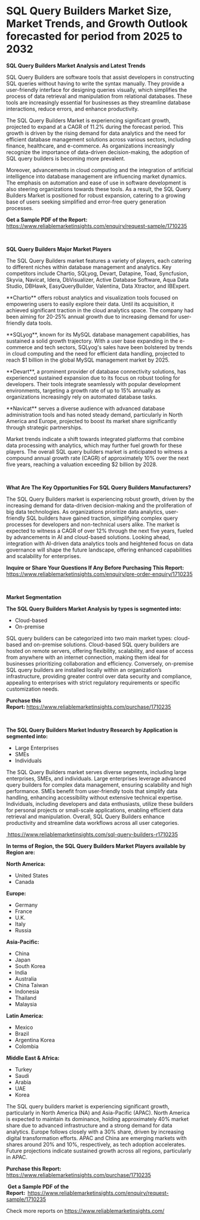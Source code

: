 <p><h1>SQL Query Builders Market Size, Market Trends, and Growth Outlook forecasted for period from 2025 to 2032</h1></p><p><strong>SQL Query Builders Market Analysis and Latest Trends</strong></p>
<p><p>SQL Query Builders are software tools that assist developers in constructing SQL queries without having to write the syntax manually. They provide a user-friendly interface for designing queries visually, which simplifies the process of data retrieval and manipulation from relational databases. These tools are increasingly essential for businesses as they streamline database interactions, reduce errors, and enhance productivity.</p><p>The SQL Query Builders Market is experiencing significant growth, projected to expand at a CAGR of 11.2% during the forecast period. This growth is driven by the rising demand for data analytics and the need for efficient database management solutions across various sectors, including finance, healthcare, and e-commerce. As organizations increasingly recognize the importance of data-driven decision-making, the adoption of SQL query builders is becoming more prevalent. </p><p>Moreover, advancements in cloud computing and the integration of artificial intelligence into database management are influencing market dynamics. The emphasis on automation and ease of use in software development is also steering organizations towards these tools. As a result, the SQL Query Builders Market is positioned for robust expansion, catering to a growing base of users seeking simplified and error-free query generation processes.</p></p>
<p><strong>Get a Sample PDF of the Report:&nbsp;</strong> <a href="https://www.reliablemarketinsights.com/enquiry/request-sample/1710235?utm_campaign=3264&utm_medium=2&utm_source=Github&utm_content=ia&utm_term=27032025&utm_id=sql-query-builders">https://www.reliablemarketinsights.com/enquiry/request-sample/1710235</a></p>
<p>&nbsp;</p>
<p><strong>SQL Query Builders Major Market Players</strong></p>
<p><p>The SQL Query Builders market features a variety of players, each catering to different niches within database management and analytics. Key competitors include Chartio, SQLyog, Devart, Datapine, Toad, Syncfusion, Skyvia, Navicat, Idera, DbVisualizer, Active Database Software, Aqua Data Studio, DBHawk, EasyQueryBuilder, Valentina, Data Xtractor, and IBExpert.</p><p>**Chartio** offers robust analytics and visualization tools focused on empowering users to easily explore their data. Until its acquisition, it achieved significant traction in the cloud analytics space. The company had been aiming for 20-25% annual growth due to increasing demand for user-friendly data tools.</p><p>**SQLyog**, known for its MySQL database management capabilities, has sustained a solid growth trajectory. With a user base expanding in the e-commerce and tech sectors, SQLyog's sales have been bolstered by trends in cloud computing and the need for efficient data handling, projected to reach $1 billion in the global MySQL management market by 2025.</p><p>**Devart**, a prominent provider of database connectivity solutions, has experienced sustained expansion due to its focus on robust tooling for developers. Their tools integrate seamlessly with popular development environments, targeting a growth rate of up to 15% annually as organizations increasingly rely on automated database tasks.</p><p>**Navicat** serves a diverse audience with advanced database administration tools and has noted steady demand, particularly in North America and Europe, projected to boost its market share significantly through strategic partnerships.</p><p>Market trends indicate a shift towards integrated platforms that combine data processing with analytics, which may further fuel growth for these players. The overall SQL query builders market is anticipated to witness a compound annual growth rate (CAGR) of approximately 10% over the next five years, reaching a valuation exceeding $2 billion by 2028.</p></p>
<p>&nbsp;</p>
<p><strong>What Are The Key Opportunities For SQL Query Builders Manufacturers?</strong></p>
<p><p>The SQL Query Builders market is experiencing robust growth, driven by the increasing demand for data-driven decision-making and the proliferation of big data technologies. As organizations prioritize data analytics, user-friendly SQL builders have gained traction, simplifying complex query processes for developers and non-technical users alike. The market is expected to witness a CAGR of over 12% through the next five years, fueled by advancements in AI and cloud-based solutions. Looking ahead, integration with AI-driven data analytics tools and heightened focus on data governance will shape the future landscape, offering enhanced capabilities and scalability for enterprises.</p></p>
<p><strong>Inquire or Share Your Questions If Any Before Purchasing This Report:</strong> <a href="https://www.reliablemarketinsights.com/enquiry/pre-order-enquiry/1710235?utm_campaign=3264&utm_medium=2&utm_source=Github&utm_content=ia&utm_term=27032025&utm_id=sql-query-builders">https://www.reliablemarketinsights.com/enquiry/pre-order-enquiry/1710235</a></p>
<p>&nbsp;</p>
<p><strong>Market Segmentation</strong></p>
<p><strong>The SQL Query Builders Market Analysis by types is segmented into:</strong></p>
<p><ul><li>Cloud-based</li><li>On-premise</li></ul></p>
<p><p>SQL query builders can be categorized into two main market types: cloud-based and on-premise solutions. Cloud-based SQL query builders are hosted on remote servers, offering flexibility, scalability, and ease of access from anywhere with an internet connection, making them ideal for businesses prioritizing collaboration and efficiency. Conversely, on-premise SQL query builders are installed locally within an organization’s infrastructure, providing greater control over data security and compliance, appealing to enterprises with strict regulatory requirements or specific customization needs.</p></p>
<p><strong>Purchase this Report:&nbsp;</strong><a href="https://www.reliablemarketinsights.com/purchase/1710235?utm_campaign=3264&utm_medium=2&utm_source=Github&utm_content=ia&utm_term=27032025&utm_id=sql-query-builders">https://www.reliablemarketinsights.com/purchase/1710235</a></p>
<p>&nbsp;</p>
<p><strong>The SQL Query Builders Market Industry Research by Application is segmented into:</strong></p>
<p><ul><li>Large Enterprises</li><li>SMEs</li><li>Individuals</li></ul></p>
<p><p>The SQL Query Builders market serves diverse segments, including large enterprises, SMEs, and individuals. Large enterprises leverage advanced query builders for complex data management, ensuring scalability and high performance. SMEs benefit from user-friendly tools that simplify data handling, enhancing accessibility without extensive technical expertise. Individuals, including developers and data enthusiasts, utilize these builders for personal projects or small-scale applications, enabling efficient data retrieval and manipulation. Overall, SQL Query Builders enhance productivity and streamline data workflows across all user categories.</p></p>
<p><a href="https://www.reliablemarketinsights.com/sql-query-builders-r1710235?utm_campaign=3264&utm_medium=2&utm_source=Github&utm_content=ia&utm_term=27032025&utm_id=sql-query-builders">&nbsp;https://www.reliablemarketinsights.com/sql-query-builders-r1710235</a></p>
<p><strong>In terms of Region, the SQL Query Builders Market Players available by Region are:</strong></p>
<p>
    <p> <strong> North America: </strong>
        <ul>
            <li>United States</li>
            <li>Canada</li>
        </ul>
        </p> 
    <p> <strong> Europe: </strong>
        <ul>
            <li>Germany</li>
            <li>France</li>
            <li>U.K.</li>
            <li>Italy</li>
            <li>Russia</li>
        </ul>
        </p> 
    <p> <strong> Asia-Pacific: </strong>
        <ul>
            <li>China</li>
            <li>Japan</li>
            <li>South Korea</li>
            <li>India</li>
            <li>Australia</li>
            <li>China Taiwan</li>
            <li>Indonesia</li>
            <li>Thailand</li>
            <li>Malaysia</li>
        </ul>
        </p> 
    <p> <strong> Latin America: </strong>
        <ul>
            <li>Mexico</li>
            <li>Brazil</li>
            <li>Argentina Korea</li>
            <li>Colombia</li>
        </ul>
        </p> 
    <p> <strong> Middle East & Africa: </strong>
        <ul>
            <li>Turkey</li>
            <li>Saudi</li>
            <li>Arabia</li>
            <li>UAE</li>
            <li>Korea</li>
        </ul>
    </p>
    </p>
<p><p>The SQL query builders market is experiencing significant growth, particularly in North America (NA) and Asia-Pacific (APAC). North America is expected to maintain its dominance, holding approximately 40% market share due to advanced infrastructure and a strong demand for data analytics. Europe follows closely with a 30% share, driven by increasing digital transformation efforts. APAC and China are emerging markets with shares around 20% and 10%, respectively, as tech adoption accelerates. Future projections indicate sustained growth across all regions, particularly in APAC.</p></p>
<p><strong>Purchase this Report: </strong><a href="https://www.reliablemarketinsights.com/purchase/1710235?utm_campaign=3264&utm_medium=2&utm_source=Github&utm_content=ia&utm_term=27032025&utm_id=sql-query-builders">https://www.reliablemarketinsights.com/purchase/1710235</a></p>
<p>&nbsp;<strong>Get a Sample PDF of the Report:&nbsp;&nbsp;</strong><a href="https://www.reliablemarketinsights.com/enquiry/request-sample/1710235?utm_campaign=3264&utm_medium=2&utm_source=Github&utm_content=ia&utm_term=27032025&utm_id=sql-query-builders">https://www.reliablemarketinsights.com/enquiry/request-sample/1710235</a></p>
<p><strong></strong></p>
<p>Check more reports on <a href="https://www.reliablemarketinsights.com/?utm_campaign=3264&utm_medium=2&utm_source=Github&utm_content=ia&utm_term=27032025&utm_id=sql-query-builders">https://www.reliablemarketinsights.com/</a></p>